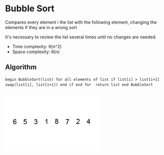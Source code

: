 # Bubble Sort

Compares every element i the list with the following element, changing the elements if they are in a wrong sort

It's necessary to review the list several times until no  changes are needed.

- Time complexity: θ(n^2)
- Space complexity: θ(n)

## Algorithm

`begin BubbleSort(list)
   for all elements of list
      if list[i] > list[i+1]
         swap(list[i], list[i+1])
      end if
   end for 
   return list
end BubbleSort`

## 

![insertionSortGif](Bubble-sort-.gif)

